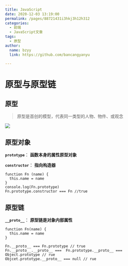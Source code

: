 ```yaml
---
title: JavaScript
date: 2020-12-03 13:19:00
permalink: /pages/88721431i3hkj3h12h312
categories: 
  - 前端
  - JavaScript文章
tags: 
  - 原型
author:  
  name: bzyy
  link: https://github.com/bancangyanyu

--- 
```

# 原型与原型链

## **原型**


>原型是首创的模型，代表同一类型的人物、物件、或观念

![](https://p6-juejin.byteimg.com/tos-cn-i-k3u1fbpfcp/771cd9dc741b4eafa816bc8646516565~tplv-k3u1fbpfcp-watermark.image)

## **原型对象**
**`prototype`**：  **函数本身的属性原型对象**

**`constructor`**： **指向构造器**

```
function Fn (name) {
  this.name = name
}
console.log(Fn.prototype)
Fn.prototype.constructor === Fn //true

```

## **原型链**

**`__proto__`**：  **原型链是对象内部属性**

```
function Fn(name) {
  this.name = name
}

Fn.__proto__ === Fn.prototype // true
Fn.__proto__.__proto__ ===  Fn.prototype.__proto__ === Object.prototype // rue
Objcet.prototype.__proto__ === null // rue

```